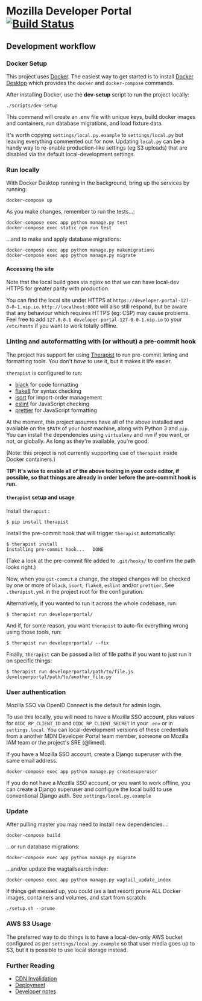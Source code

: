 # Mozilla Developer Portal [![Build Status](https://travis-ci.org/mdn/developer-portal.svg?branch=master)](https://travis-ci.org/mdn/developer-portal)

## Development workflow

### Docker Setup

This project uses [Docker](https://www.docker.com/). The easiest way to get started is to install [Docker Desktop](https://hub.docker.com/search?q=Docker%20Desktop&type=edition&offering=community) which provides the `docker` and `docker-compose` commands.

After installing Docker, use the **dev-setup** script to run the project locally:

```shell
./scripts/dev-setup
```

This command will create an .env file with unique keys, build docker images and containers, run database migrations, and load fixture data.

It's worth copying `settings/local.py.example` to `settings/local.py` but leaving everything commented out for now. Updating `local.py` can be a handy way to re-enable production-like settings (eg S3 uploads) that are disabled via the default local-development settings.

### Run locally

With Docker Desktop running in the background, bring up the services by running:

```shell
docker-compose up
```

As you make changes, remember to run the tests…:

```shell
docker-compose exec app python manage.py test
docker-compose exec static npm run test
```

…and to make and apply database migrations:

```shell
docker-compose exec app python manage.py makemigrations
docker-compose exec app python manage.py migrate
```

#### Accessing the site

Note that the local build goes via nginx so that we can have local-dev HTTPS for greater parity with production.

You can find the local site under HTTPS at `https://developer-portal-127-0-0-1.nip.io`. `http://localhost:8000` will also still respond, but be aware that any behaviour which requires HTTPS (eg: CSP) may cause problems.
Feel free to add `127.0.0.1 developer-portal-127-0-0-1.nip.io` to your `/etc/hosts` if you want to work totally offline.

### Linting and autoformatting with (or without) a pre-commit hook

The project has support for using [Therapist](https://github.com/rehandalal/therapist) to run pre-commit linting and formatting tools. You don't _have_ to use it, but it makes it life easier.

`therapist` is configured to run:

- [black](https://github.com/psf/black) for code formatting
- [flake8](http://flake8.pycqa.org/en/latest/) for syntax checking
- [isort](https://github.com/timothycrosley/isort/) for import-order management
- [eslint](https://eslint.org/) for JavaScript checking
- [prettier](https://prettier.io/) for JavaScript formatting

At the moment, this project assumes have all of the above installed and available on the `$PATH` of your _host_ machine, along with Python 3 and `pip`. You can install the dependencies using `virtualenv` and `nvm` if you want, or not, or globally. As long as they're available, you're good.

(Note: this project is not currently supporting use of `therapist` inside Docker containers.)

**TIP: It's wise to enable all of the above tooling in your code editor, if possible, so that things are already in order before the pre-commit hook is run.**

#### `therapist` setup and usage

Install `therapist` :

    $ pip install therapist

Install the pre-commit hook that will trigger `therapist` automatically:

    $ therapist install
    Installing pre-commit hook...	DONE

(Take a look at the pre-commit file added to `.git/hooks/` to confirm the path looks right.)

Now, when you `git-commit` a change, the _staged_ changes will be checked by one or more of `black`, `isort`, `flake8`, `eslint` and/or `prettier`. See `.therapist.yml` in the project root for the configuration.

Alternatively, if you wanted to run it across the whole codebase, run:

    $ therapist run developerportal/

And if, for some reason, you want `therapist` to auto-fix everything wrong using those tools, run:

    $ therapist run developerportal/ --fix

Finally, `therapist` can be passed a list of file paths if you want to just run it on specific things:

    $ therapist run developerportal/path/to/file.js developerportal/path/to/another_file.py

### User authentication

Mozilla SSO via OpenID Connect is the default for admin login.

To use this locally, you will need to have a Mozilla SSO account, plus values for `OIDC_RP_CLIENT_ID` and `OIDC_RP_CLIENT_SECRET` in your `.env` or in `settings.local`. You can local-development versions of these credentials from a another MDN Developer Portal team member, someone on Mozilla IAM team or the project's SRE (@limed).

If you have a Mozilla SSO account, create a Django superuser with the same email address.

```shell
docker-compose exec app python manage.py createsuperuser
```

If you do not have a Mozilla SSO account, or you want to work offline, you can create a Django superuser and configure the local build to use conventional Django auth. See `settings/local.py.example`

### Update

After pulling master you may need to install new dependencies…:

```shell
docker-compose build
```

…or run database migrations:

```shell
docker-compose exec app python manage.py migrate
```

…and/or update the wagtailsearch index:

```shell
docker-compose exec app python manage.py wagtail_update_index
```

If things get messed up, you could (as a last resort) prune ALL Docker images, containers and volumes, and start from scratch:

```shell
./setup.sh --prune
```

### AWS S3 Usage

The preferred way to do things is to have a local-dev-only AWS bucket configured as per `settings/local.py.example` so that user media goes up to S3, but it is possible to use local storage instead.

### Further Reading

- [CDN Invalidation](docs/cdn-invalidation.md)
- [Deployment](docs/deployed_environments.md)
- [Developer notes](docs/developer-notes.md)
